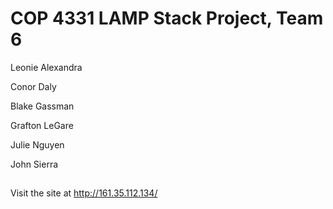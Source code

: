 # COP 4331 LAMP Stack Project, Team 6

Leonie Alexandra

Conor Daly

Blake Gassman

Grafton LeGare

Julie Nguyen

John Sierra

##
Visit the site at http://161.35.112.134/
